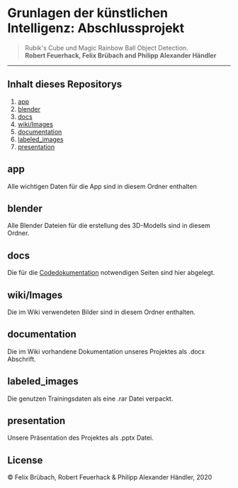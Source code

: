 # Grunlagen der künstlichen Intelligenz: Abschlussprojekt

> Rubik's Cube und Magic Rainbow Ball Object Detection.
> <br>
> **Robert Feuerhack, Felix Brübach and Philipp Alexander Händler**
---

## Inhalt dieses Repositorys

1. [app](#app)
2. [blender](#blender)
3. [docs](#docs)
4. [wiki/Images](#wiki/images)
5. [documentation](#documentation)
6. [labeled_images](#labeled_images)
7. [presentation](#presentation)

## app

Alle wichtigen Daten für die App sind in diesem Ordner enthalten 

## blender

Alle Blender Dateien für die erstellung des 3D-Modells sind in diesem Ordner.

## docs

Die für die [Codedokumentation](https://rfeuerhack.github.io/GKI_Abschlussprojekt/) notwendigen Seiten sind hier abgelegt. 

## wiki/Images

Die im Wiki verwendeten Bilder sind in diesem Ordner enthalten.

## documentation

Die im Wiki vorhandene Dokumentation unseres Projektes als .docx Abschrift.

## labeled_images

Die genutzen Trainingsdaten als eine .rar Datei verpackt.

## presentation

Unsere Präsentation des Projektes als .pptx Datei.

## License

© Felix Brübach, Robert Feuerhack & Philipp Alexander Händler, 2020
